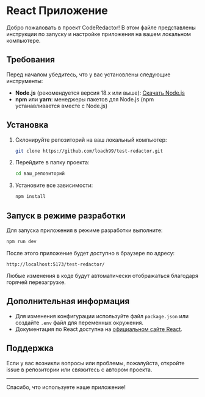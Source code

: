 # React Приложение

Добро пожаловать в проект CodeRedactor! В этом файле представлены инструкции по запуску и настройке приложения на вашем локальном компьютере.

## Требования

Перед началом убедитесь, что у вас установлены следующие инструменты:

- **Node.js** (рекомендуется версия 18.x или выше): [Скачать Node.js](https://nodejs.org/)
- **npm** или **yarn**: менеджеры пакетов для Node.js (npm устанавливается вместе с Node.js)

## Установка

1. Склонируйте репозиторий на ваш локальный компьютер:

   ```bash
   git clone https://github.com/loach99/test-redactor.git
   ```

2. Перейдите в папку проекта:

   ```bash
   cd ваш_репозиторий
   ```

3. Установите все зависимости:

   ```bash
   npm install
   ```

## Запуск в режиме разработки

Для запуска приложения в режиме разработки выполните:

```bash
npm run dev
```

После этого приложение будет доступно в браузере по адресу:

```
http://localhost:5173/test-redactor/
```

Любые изменения в коде будут автоматически отображаться благодаря горячей перезагрузке.


## Дополнительная информация

- Для изменения конфигурации используйте файл `package.json` или создайте `.env` файл для переменных окружения.
- Документация по React доступна на [официальном сайте React](https://reactjs.org/).

## Поддержка

Если у вас возникли вопросы или проблемы, пожалуйста, откройте issue в репозитории или свяжитесь с автором проекта.

---

Спасибо, что используете наше приложение!

